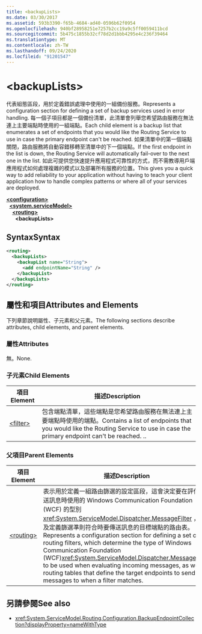 ```yaml
---
title: <backupLists>
ms.date: 03/30/2017
ms.assetid: 593b3390-f65b-4684-ad40-0596b62f0954
ms.openlocfilehash: 940bf28958251e7257b2cc19a9c5ff0059411bcd
ms.sourcegitcommit: 5b475c1855b32cf78d2d1bbb4295e4c236f39464
ms.translationtype: MT
ms.contentlocale: zh-TW
ms.lasthandoff: 09/24/2020
ms.locfileid: "91201547"
---
```

# \<backupLists>

<span data-ttu-id="c017c-101">代表組態區段，用於定義錯誤處理中使用的一組備份服務。</span><span class="sxs-lookup"><span data-stu-id="c017c-101">Represents a configuration section for defining a set of backup services used in error handling.</span></span> <span data-ttu-id="c017c-102">每一個子項目都是一個備份清單，此清單會列舉您希望路由服務在無法連上主要端點時使用的一組端點。</span><span class="sxs-lookup"><span data-stu-id="c017c-102">Each child element is a backup list that enumerates a set of endpoints that you would like the Routing Service to use in case the primary endpoint can't be reached.</span></span> <span data-ttu-id="c017c-103">如果清單中的第一個端點關閉，路由服務將自動容錯移轉至清單中的下一個端點。</span><span class="sxs-lookup"><span data-stu-id="c017c-103">If the first endpoint in the list is down, the Routing Service will automatically fail-over to the next one in the list.</span></span>  <span data-ttu-id="c017c-104">如此可提供您快速提升應用程式可靠性的方式，而不需教導用戶端應用程式如何處理複雜的模式以及部署所有服務的位置。</span><span class="sxs-lookup"><span data-stu-id="c017c-104">This gives you a quick way to add reliability to your application without having to teach your client application how to handle complex patterns or where all of your services are deployed.</span></span>  
  
[**\<configuration>**](../configuration-element.md)\
&nbsp;&nbsp;[**\<system.serviceModel>**](system-servicemodel.md)\
&nbsp;&nbsp;&nbsp;&nbsp;[**\<routing>**](routing.md)\
&nbsp;&nbsp;&nbsp;&nbsp;&nbsp;&nbsp;**\<backupLists>**  
  
## <a name="syntax"></a><span data-ttu-id="c017c-105">Syntax</span><span class="sxs-lookup"><span data-stu-id="c017c-105">Syntax</span></span>  
  
```xml  
<routing>
  <backupLists>
    <backupList name="String">
      <add endpointName="String" />
    </backupList>
  </backupLists>
</routing>
```  
  
## <a name="attributes-and-elements"></a><span data-ttu-id="c017c-106">屬性和項目</span><span class="sxs-lookup"><span data-stu-id="c017c-106">Attributes and Elements</span></span>  

 <span data-ttu-id="c017c-107">下列章節說明屬性、子元素和父元素。</span><span class="sxs-lookup"><span data-stu-id="c017c-107">The following sections describe attributes, child elements, and parent elements.</span></span>  
  
### <a name="attributes"></a><span data-ttu-id="c017c-108">屬性</span><span class="sxs-lookup"><span data-stu-id="c017c-108">Attributes</span></span>  

 <span data-ttu-id="c017c-109">無。</span><span class="sxs-lookup"><span data-stu-id="c017c-109">None.</span></span>  
  
### <a name="child-elements"></a><span data-ttu-id="c017c-110">子元素</span><span class="sxs-lookup"><span data-stu-id="c017c-110">Child Elements</span></span>  
  
|<span data-ttu-id="c017c-111">項目</span><span class="sxs-lookup"><span data-stu-id="c017c-111">Element</span></span>|<span data-ttu-id="c017c-112">描述</span><span class="sxs-lookup"><span data-stu-id="c017c-112">Description</span></span>|  
|-------------|-----------------|  
|[\<filter>](filter.md)|<span data-ttu-id="c017c-113">包含端點清單，這些端點是您希望路由服務在無法連上主要端點時使用的端點。</span><span class="sxs-lookup"><span data-stu-id="c017c-113">Contains a list of endpoints that you would like the Routing Service to use in case the primary endpoint can't be reached.</span></span> <span data-ttu-id="c017c-114">.</span><span class="sxs-lookup"><span data-stu-id="c017c-114">.</span></span>|  
  
### <a name="parent-elements"></a><span data-ttu-id="c017c-115">父項目</span><span class="sxs-lookup"><span data-stu-id="c017c-115">Parent Elements</span></span>  
  
|<span data-ttu-id="c017c-116">項目</span><span class="sxs-lookup"><span data-stu-id="c017c-116">Element</span></span>|<span data-ttu-id="c017c-117">描述</span><span class="sxs-lookup"><span data-stu-id="c017c-117">Description</span></span>|  
|-------------|-----------------|  
|[\<routing>](routing.md)|<span data-ttu-id="c017c-118">表示用於定義一組路由篩選的設定區段，這會決定要在評估內送訊息時使用的 Windows Communication Foundation (WCF) 的型別 <xref:System.ServiceModel.Dispatcher.MessageFilter> ，以及定義篩選準則符合時要傳送訊息的目標端點的路由表。</span><span class="sxs-lookup"><span data-stu-id="c017c-118">Represents a configuration section for defining a set of routing filters, which determine the type of Windows Communication Foundation (WCF)<xref:System.ServiceModel.Dispatcher.MessageFilter> to be used when evaluating incoming messages, as well as routing tables that define the target endpoints to send messages to when a filter matches.</span></span>|  
  
## <a name="see-also"></a><span data-ttu-id="c017c-119">另請參閱</span><span class="sxs-lookup"><span data-stu-id="c017c-119">See also</span></span>

- <xref:System.ServiceModel.Routing.Configuration.BackupEndpointCollection?displayProperty=nameWithType>
